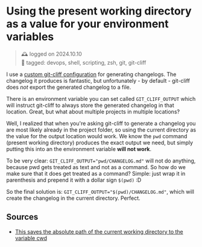 # Using the present working directory as a value for your environment variables
> 🕰️ logged on 2024.10.10 <br>
> 🔖 tagged: devops, shell, scripting, zsh, git, git-cliff

I use a [custom git-cliff configuration](https://github.com/bvdbasch/dotfiles/blob/master/roles/git/templates/cliff.toml.j2) for generating changelogs. The changelog it produces is fantastic, but unfortunately - by default - git-cliff does *not* export the generated changelog to a file.

There is an environment variable you can set called `GIT_CLIFF_OUTPUT` which will instruct git-cliff to always store the generated changelog in that location. Great, but what about multiple projects in multiple locations?

Well, I realized that when you're asking git-cliff to generate a changelog you are most likely already in the project folder, so using the current directory as the value for the output location would work. We know the `pwd` command (present working directory) produces the exact output we need, but simply putting this into an the environment variable **will not work**.

To be very clear: `GIT_CLIFF_OUTPUT="pwd/CHANGELOG.md"` will not do anything, because pwd gets treated as text and not as a command. So how do we make sure that it does get treated as a command? Simple: just wrap it in parenthesis and prepend it with a dollar sign `$(pwd)` :D

So the final solution is: `GIT_CLIFF_OUTPUT="$(pwd)/CHANGELOG.md"`, which will create the changelog in the current directory. Perfect.

## Sources
+ [This saves the absolute path of the current working directory to the variable cwd](https://stackoverflow.com/a/13275062)
